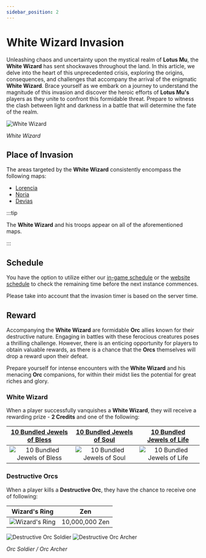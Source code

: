 ```yaml
---
sidebar_position: 2
---
```


# White Wizard Invasion

Unleashing chaos and uncertainty upon the mystical realm of **Lotus Mu**, the **White Wizard** has sent shockwaves throughout the land. In this article, we delve into the heart of this unprecedented crisis, exploring the origins, consequences, and challenges that accompany the arrival of the enigmatic **White Wizard**. Brace yourself as we embark on a journey to understand the magnitude of this invasion and discover the heroic efforts of **Lotus Mu's** players as they unite to confront this formidable threat. Prepare to witness the clash between light and darkness in a battle that will determine the fate of the realm.

![White Wizard](/img/monsters/special/invasions/white-wizard.jpg)

_White Wizard_

## Place of Invasion

The areas targeted by the **White Wizard** consistently encompass the following maps:

- [Lorencia](/maps/lorencia)
- [Noria](/maps/noria)
- [Devias](/maps/devias)

:::tip

The **White Wizard** and his troops appear on all of the aforementioned maps.

:::

## Schedule

You have the option to utilize either our [in-game schedule](/client-features/schedule) or the [website schedule](https://lotusmu.org/schedule) to check the remaining time before the next instance commences.

Please take into account that the invasion timer is based on the server time.

## Reward

Accompanying the **White Wizard** are formidable **Orc** allies known for their destructive nature. Engaging in battles with these ferocious creatures poses a thrilling challenge. However, there is an enticing opportunity for players to obtain valuable rewards, as there is a chance that the **Orcs** themselves will drop a reward upon their defeat.

Prepare yourself for intense encounters with the **White Wizard** and his menacing **Orc** companions, for within their midst lies the potential for great riches and glory.

### White Wizard

When a player successfully vanquishes a **White Wizard**, they will receive a rewarding prize - **2 Credits** and one of the following:

| [10 Bundled Jewels of Bless](/items/jewels/regular-jewels/jewel-of-bless) | [10 Bundled Jewels of Soul](/items/jewels/regular-jewels/jewel-of-soul) | [10 Bundled Jewels of Life](/items/jewels/regular-jewels/jewel-of-life) |
| :-----------------------------------------------------------------------: | :---------------------------------------------------------------------: | :---------------------------------------------------------------------: |
|       ![10 Bundled Jewels of Bless](/img/items/jewels/bless-10.png)       |       ![10 Bundled Jewels of Soul](/img/items/jewels/soul-10.png)       |       ![10 Bundled Jewels of Life](/img/items/jewels/life-10.png)       |

### Destructive Orcs

When a player kills a **Destructive Orc**, they have the chance to receive one of following:

|                         Wizard's Ring                          |      Zen       |
| :------------------------------------------------------------: | :------------: |
| ![Wizard's Ring](/img/items/rings-pendants/ring-of-wizard.png) | 10,000,000 Zen |

![Destructive Orc Soldier](/img/monsters/special/invasions/orc-soldier.jpg)
![Destructive Orc Archer](/img/monsters/special/invasions/orc-archer.jpg)

_Orc Soldier / Orc Archer_
